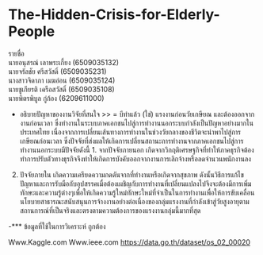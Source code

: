 # The-Hidden-Crisis-for-Elderly-People
รายชื่อ \
นายอนุสรณ์ เลาพระเกี้ยง \(6509035132)\
นายจรัลชัย ศรีสวัสดิ์ \(6509035231)\
นางสาวจิดาภา เมฆอ่อน \(6509035124)\
 นายชูเกียรติ เครือสวัสดิ์ \(6509035108)\
 นายพิตรพิบูล กู่ก้อง \(6209611000)
 
- อธิบายปัญหาของงานวิจัยที่สนใจ >> = บีทำแล้ว (ใช่)
แรงงานก่อนวัยเกษียณ และต้องออกจากงานก่อนเวลา ซึ่งทำงานในระบบภาคเอกชนไปสู่การทำงานนอกระบบกำลังเป็นปัญหาอย่างมากในประเทศไทย
เนื่องจากการเปลี่ยนเส้นทางการทำงานในช่วงวัยกลางของชีวิตจะนำพาไปสู่การเกษียณก่อนเวลา ซึ่งปัจจัยที่ส่งผลให้เกิดการเปลี่ยนสถานะการทำงานจากภาคเอกชนไปสู่การทำงานนอกระบบมีปัจจัยดังนี้ 1.  จากปัจจัยภายนอก เกิดจากวิกฤติเศรษฐกิจที่ทำให้ภาคธุรกิจต้องทำการปรับตัวทางธุรกิจจึงทำให้เกิดการบังคับออกจากงานการเลิกจ้างหรือลดจำนวนพนักงานลง
2. ปัจจัยภายใน เกิดความเครียดความกดดันจากที่ทำงานหรือเกิดจากสุขภาพ 
ดังนั้นวิธีการแก้ไขปัญหาและการรับมือกับอุปสรรคเมื่อต้องเผชิญกับการทำงานที่เปลี่ยนแปลงไปจึงจะต้องมีการเพิ่มทักษะและความรู้ต่างๆเพื่อให้เกิดความรู้ใหม่ทักษะใหม่ที่จำเป็นในการทำงานเพื่อให้การขับเคลื่อนนโยบายสาธารณะสนับสนุนการจ้างงานอย่างต่อเนื่องของกลุ่มแรงงานที่กำลังเข้าสู่วัยสูงอายุตามสถานการณ์ที่เป็นจริงและตรงตามความต้องการของแรงงานกลุ่มนี้มากที่สุด

-*** ข้อมูลที่ใช้ในการวิเคราะห์ ถูกต้อง

Www.Kaggle.com
Www.ieee.com
https://data.go.th/dataset/os_02_00020


 
